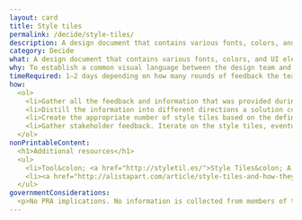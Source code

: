 ```yaml
---
layout: card
title: Style tiles
permalink: /decide/style-tiles/
description: A design document that contains various fonts, colors, and UI elements that communicate the visual brand direction for a website or application.
category: Decide
what: A design document that contains various fonts, colors, and UI elements that communicate the visual brand direction for a website or application.
why: To establish a common visual language between the design team and stakeholders. It also acts as a collaboration artifact that both the design team and stakeholders can use to contribute to the final design direction.
timeRequired: 1–2 days depending on how many rounds of feedback the team offers
how:
  <ol>
    <li>Gather all the feedback and information that was provided during the initial kickoff of the project.</li>
    <li>Distill the information into different directions a solution could take. Label these directions based on what kinds of interactions and brand identity they represent.</li>
    <li>Create the appropriate number of style tiles based on the defined directions, which establish the specific visual language for the different directions.</li>
    <li>Gather stakeholder feedback. Iterate on the style tiles, eventually getting down to a single style tile which will be the established visual language for the project going forward.</li>  
  </ol>
nonPrintableContent:
  <h1>Additional resources</h1>
  <ul>
    <li>Tool&colon; <a href="http://styletil.es/">Style Tiles&colon; A Visual Web Design Process for Clients and the Responsive Web.</a> Style Tiles.</li>
    <li><a href="http://alistapart.com/article/style-tiles-and-how-they-work">&ldquo;Style Tiles and How They Work.&rdquo;</a> Samantha Warren.</li>
  </ul>
governmentConsiderations:
  <p>No PRA implications. No information is collected from members of the public.</p>
---
```

